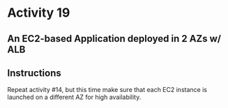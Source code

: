 # Activity 19

## An EC2-based Application deployed in 2 AZs w/ ALB

## Instructions
Repeat activity #14, but this time make sure that each EC2 instance is launched on a different AZ for high availability.  
